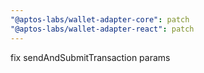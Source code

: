 ```yaml
---
"@aptos-labs/wallet-adapter-core": patch
"@aptos-labs/wallet-adapter-react": patch
---
```


fix sendAndSubmitTransaction params
